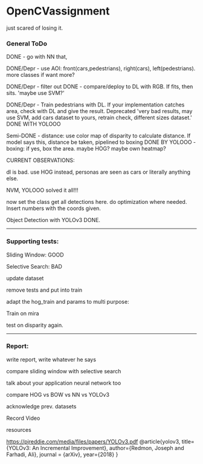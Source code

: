 # OpenCVassignment
just scared of losing it.


### General ToDo

DONE - go with NN that,

DONE/Depr - use AOI: front(cars,pedestrians), right(cars), left(pedestrians). more classes if want more?

DONE/Depr - filter out
    DONE - compare/deploy to DL with RGB. If fits, then sits.
    'maybe use SVM?'

DONE/Depr - Train pedestrians with DL. If your implementation catches area, check with DL and give the result.
    Deprecated 'very bad results, may use SVM, add cars dataset to yours, retrain check, different sizes dataset.'
    DONE WITH YOLOOO

Semi-DONE - distance: use color map of disparity to calculate distance. If model says this, distance be taken, pipelined to boxing
DONE BY YOLOOO - boxing: if yes, box the area. maybe HOG? maybe own heatmap?

CURRENT OBSERVATIONS:

dl is bad. use HOG instead, personas are seen as cars or literally anything else.

NVM, YOLOOO solved it all!!!

now set the class get all detections here. do optimization where needed. Insert numbers with the coords given.


Object Detection with YOLOv3 DONE.

-----------------

### Supporting tests:

Sliding Window: GOOD

Selective Search: BAD

update dataset

remove tests and put into train

adapt the hog_train and params to multi purpose:

Train on mira

test on disparity again.

---------------

### Report:

write report, write whatever he says

compare sliding window with selective search

talk about your application neural network too

compare HOG vs BOW vs NN vs YOLOv3

acknowledge prev. datasets


Record Video




resources

https://pjreddie.com/media/files/papers/YOLOv3.pdf
@article{yolov3,
  title={YOLOv3: An Incremental Improvement},
  author={Redmon, Joseph and Farhadi, Ali},
  journal = {arXiv},
  year={2018}
    }
